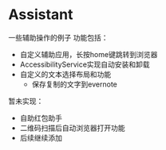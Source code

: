 # Assistant
一些辅助操作的例子
功能包括：

 - 自定义辅助应用，长按home键跳转到浏览器
 - AccessibilityService实现自动安装和卸载
 - 自定义的文本选择布局和功能
   - 保存复制的文字到evernote
 
暂未实现：

 - 自助红包助手
 - 二维码扫描后自动浏览器打开功能
 - 后续继续添加
